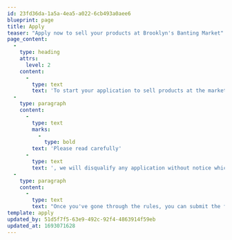 ```yaml
---
id: 23fd36da-1a5a-4ea5-a022-6cb493a0aee6
blueprint: page
title: Apply
teaser: "Apply now to sell your products at Brooklyn's Banting Market"
page_content:
  -
    type: heading
    attrs:
      level: 2
    content:
      -
        type: text
        text: 'To start your application to sell products at the market, please check out the requirements below.'
  -
    type: paragraph
    content:
      -
        type: text
        marks:
          -
            type: bold
        text: 'Please read carefully'
      -
        type: text
        text: ', we will disqualify any application without notice which does not adhere to our guidelines. By submitting the application form, you agree to comply with all market rules and regulations. Noncompliance may result in a termination of your acceptance to trade at the market.'
  -
    type: paragraph
    content:
      -
        type: text
        text: "Once you've gone through the rules, you can submit the form."
template: apply
updated_by: 51d5f7f5-63e9-492c-92f4-4863914f59eb
updated_at: 1693071628
---
```

